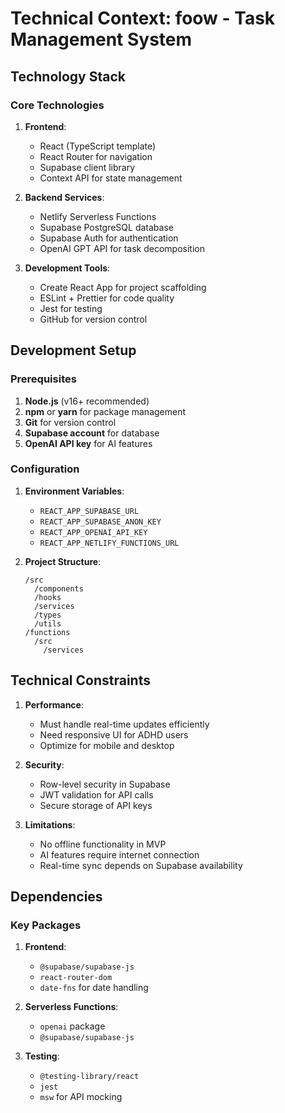 # Technical Context: foow - Task Management System

## Technology Stack

### Core Technologies
1. **Frontend**:
   - React (TypeScript template)
   - React Router for navigation
   - Supabase client library
   - Context API for state management

2. **Backend Services**:
   - Netlify Serverless Functions
   - Supabase PostgreSQL database
   - Supabase Auth for authentication
   - OpenAI GPT API for task decomposition

3. **Development Tools**:
   - Create React App for project scaffolding
   - ESLint + Prettier for code quality
   - Jest for testing
   - GitHub for version control

## Development Setup

### Prerequisites
1. **Node.js** (v16+ recommended)
2. **npm** or **yarn** for package management
3. **Git** for version control
4. **Supabase account** for database
5. **OpenAI API key** for AI features

### Configuration
1. **Environment Variables**:
   - `REACT_APP_SUPABASE_URL`
   - `REACT_APP_SUPABASE_ANON_KEY`
   - `REACT_APP_OPENAI_API_KEY`
   - `REACT_APP_NETLIFY_FUNCTIONS_URL`

2. **Project Structure**:
   ```
   /src
     /components
     /hooks
     /services
     /types
     /utils
   /functions
     /src
       /services
   ```

## Technical Constraints

1. **Performance**:
   - Must handle real-time updates efficiently
   - Need responsive UI for ADHD users
   - Optimize for mobile and desktop

2. **Security**:
   - Row-level security in Supabase
   - JWT validation for API calls
   - Secure storage of API keys

3. **Limitations**:
   - No offline functionality in MVP
   - AI features require internet connection
   - Real-time sync depends on Supabase availability

## Dependencies

### Key Packages
1. **Frontend**:
   - `@supabase/supabase-js`
   - `react-router-dom`
   - `date-fns` for date handling

2. **Serverless Functions**:
   - `openai` package
   - `@supabase/supabase-js`

3. **Testing**:
   - `@testing-library/react`
   - `jest`
   - `msw` for API mocking
